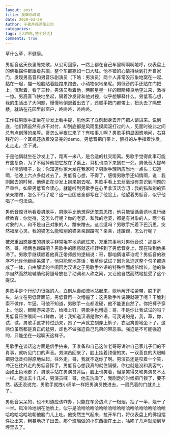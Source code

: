 ```yaml
---
layout: post
title: 我草你试试
date: 2020-03-29
Author: 子夜月亮湖笔公司
categories: 
tags: [大四角,整个好活]
comments: true
---
```

草什么草，不健康。
<!--more-->

男低音这天夜里练完歌，从公司回家，一路上都在自己车里啊啊啊地哼，仪表盘上的佛祖摆件都跟着共振，整个车都宛如一口大缸。他不错的心情持续到打开自家门，发现男高音和男音乐剧演员（下略：男演员）两个人非常没形象地窝在一起、黏在一起，猫一般脸贴着脸蹭来蹭去，小动物似地亲昵。男低音的手还贴在门把上，沉默着，看了三秒。男演员看着他，两颗星星一样的眼睛纯良地望过来，激得一惊。男高音飞快地坐起，隔着沙发背和他对视，似乎想解释什么。男低音心想，我的生活出了大问题，慢慢地倒退着出去了，还顺手把门都带上，扭头去了隔壁楼，就站在花园里敲窗户，咚咚咚，咚咚咚。<br>



工作狂男歌手正坐在沙发上看手提，见他来了立刻起身去开门把人请进来。说到底，他们俩虽然有点不对付，却到底都是风雨里摸爬滚打过的人，见面时彼此之间总有点刻薄的亲厚。哥怎么半夜过来了？有啥事儿啊？男歌手稍显困惑地问，右耳残存的一个耳机还放着没录完的demo。男低音把门带上，颤抖的左手指着沙发。走走走，坐下说。<br>



于是他俩就坐在沙发上了，距离一米八，是合适的社交距离。男歌手觉得此事可能有些复杂，为了不砸掉他把它放在了桌上，耳机也摘下来搁在一旁。男低音大提琴一样清清嗓子，说：你知道你家大龙在我家吗？男歌手理所应当地一点头：知道啊，他晚上六点多就过去了。男低音心想，不得了，感情男歌手还知情啊，说：我刚回去的时候，他俩正在沙发上抱来抱去呢。男歌手看上去丝毫没有意识到问题的严重性，如果男低音会读心，就能听到男歌手在心里拿汉话念叨：我的猫和别的猫亲亲蹭蹭，怎么不行了呢？这一点困惑全都写在了他脸上，他望着男低音，似乎他唱了一句法语。<br>



男低音惊讶地看着男歌手，男歌手比他想得还笨意思按，他只能循循善诱地进行继续教育：你觉得，这怎么行呢？你的老婆，和我的老婆，都是有对象的人。两个有对象的人，和不是自己对象的人，蹭来蹭去。这合适吗？男歌手托着下巴沉思，突然福至心灵。我的猫怎么能和别的猫亲亲蹭蹭呢？亲亲，还蹭蹭，怎么行呢？<br>



被双重困惑暴击的男歌手非常坦率地清醒过来，郑重其事地对男低音说：那要不然，哥，咱俩也蹭蹭吧？男歌手的困惑就这样转移到了男低音身上，现在轮到他呆滞了。男歌手继续顺着他真正带师般的逻辑说：哥，那咱俩谁草谁呢？男低音的秩序不允许他继续呆滞了，他只能就地答话：我草你试试？因为急迫这整个句子都连成了一体，自由解读的空间因为汉语之于男歌手外语的特殊性而成倍增长，他的秩序自然而然地辅助他将逗号放在了动词和人称之间，又让他自然而然地接受了这个提议。<br>



男歌手是个行动力很强的人，立刻从善如流地站起来，欻地解开松紧带，脱下裤头，站立在男低音面前。男低音再一次懵逼了：这男歌手咋说硬就硬了呢？干脆利索不做作，牛逼。可他不知道，男歌手一点都没硬，他不能更自然了。你把裤子穿上。他说，眼睛游来游去，给墙上钉。男歌手也懵逼：哥，不是你让我试试的吗？男低音压住喉间一口鲜血，说：我知道汉语是你外语，可我说的是，我，草，你，试，试。男歌手这才转过劲来，昂了一声就立刻穿上裤子，衣冠禽兽地坐下了。这两位虽然都是真正的猛男，却也不做强迫自己兄弟的带恶事。强迫是不可能强迫的，只能坐在一起聊天这样子。<br>



男歌手在谈话这方面是信手拈来，正准备和自己这位老哥哥讲讲自己家儿子们的不肖事，就听见门口的声音。男演员回来了，脸上挂着顶傻的笑，一双善良的大眼睛把男低音扫得原地站起，往外走。哥，我就不送你了啊。男演员还是咬着一个笑，冲正在往外走的男低音挥手。男低音心想我真的就住隔壁，你也就是没和我客气，面如土色地走了。男歌手站在男演员背后，脸上也笑着，但是笑得又和男演员不太一样。走出去十几米，男演员喊：哥，他去洗澡了，我刚走的时候把门锁了，要不然…话还没说完，男歌手就拽小绵羊一样把男演员拽进去，一扇亮着的门就关上了。<br>



男低音呆呆的，也不知道应该咋办，只能在车旁边点了一根烟，抽了一半，烧干了一半。风冷冷地刮在他脸上，似乎是哈哈哈哈哈哈哈哈哈哈哈哈哈哈哈哈哈哈哈哈哈哈哈哈哈地朝他脑门儿上吐。他突然生气起来，拉开车门，将仪表盘上的佛祖摆件扯出来，粗暴地扔了出去。那个玻璃做的小东西砸在土上，咕咚了几声就滚到草坪里去了。
